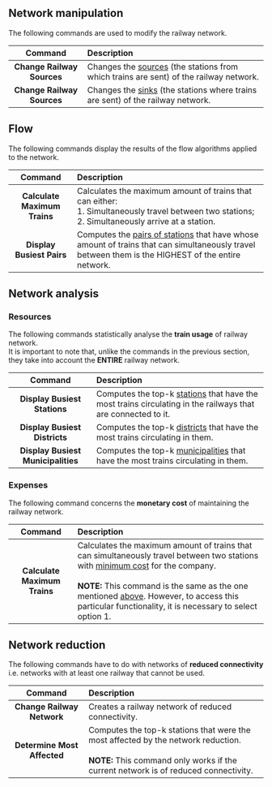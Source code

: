 ## Network manipulation

The following commands are used to modify the railway network.

|          Command           | Description                                                                                      |
|:--------------------------:|:-------------------------------------------------------------------------------------------------|
| **Change Railway Sources** | Changes the <ins>sources</ins> (the stations from which trains are sent) of the railway network. |
| **Change Railway Sources** | Changes the <ins>sinks</ins> (the stations where trains are sent) of the railway network.        |

## Flow

The following commands display the results of the flow algorithms applied to the network.

|             Command             | Description                                                                                                                                                  |
|:-------------------------------:|:-------------------------------------------------------------------------------------------------------------------------------------------------------------|
|  **Calculate Maximum Trains**   | Calculates the maximum amount of trains that can either:<br/>1. Simultaneously travel between two stations;<br/>2. Simultaneously arrive at a station.       |
|    **Display Busiest Pairs**    | Computes the <ins>pairs of stations</ins> that have whose amount of trains that can simultaneously travel between them is the HIGHEST of the entire network. |

## Network analysis

### Resources

The following commands statistically analyse the **train usage** of railway network.<br>
It is important to note that, unlike the commands in the previous section, they take into account the **ENTIRE** railway network.

|              Command               | Description                                                                                                            |
|:----------------------------------:|:-----------------------------------------------------------------------------------------------------------------------|
|    **Display Busiest Stations**    | Computes the top-k <ins>stations</ins> that have the most trains circulating in the railways that are connected to it. |
|   **Display Busiest Districts**    | Computes the top-k <ins>districts</ins> that have the most trains circulating in them.                                 |
| **Display Busiest Municipalities** | Computes the top-k <ins>municipalities</ins> that have the most trains circulating in them.                            |

### Expenses

The following command concerns the **monetary cost** of maintaining the railway network.<br>

|             Command              | Description                                                                                                                                                                                                                                                                                                 |
|:--------------------------------:|:------------------------------------------------------------------------------------------------------------------------------------------------------------------------------------------------------------------------------------------------------------------------------------------------------------|
| **Calculate Maximum Trains**     | Calculates the maximum amount of trains that can simultaneously travel between two stations with <ins>minimum cost</ins> for the company.<br/><br/>**NOTE:** This command is the same as the one mentioned [above](#Flow). However, to access this particular functionality, it is necessary to select option 1. |

## Network reduction

The following commands have to do with networks of **reduced connectivity** i.e. networks with at least one railway that cannot be used.

|           Command           | Description                                                                                                                                                                     |
|:---------------------------:|:--------------------------------------------------------------------------------------------------------------------------------------------------------------------------------|
| **Change Railway Network**  | Creates a railway network of reduced connectivity.                                                                                                                              |
| **Determine Most Affected** | Computes the top-k stations that were the most affected by the network reduction.<br/><br/>**NOTE:** This command only works if the current network is of reduced connectivity. |
